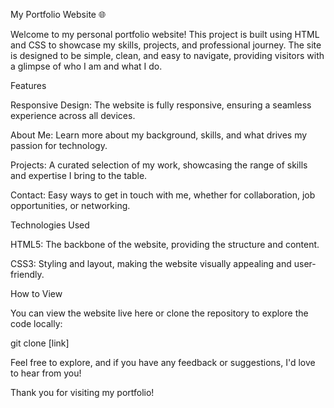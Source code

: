 My Portfolio Website 🌐


Welcome to my personal portfolio website! This project is built using HTML and CSS to showcase my skills, projects, and professional journey. The site is designed to be simple, clean, and easy to navigate, providing visitors with a glimpse of who I am and what I do.

Features

Responsive Design: The website is fully responsive, ensuring a seamless experience across all devices.

About Me: Learn more about my background, skills, and what drives my passion for technology.

Projects: A curated selection of my work, showcasing the range of skills and expertise I bring to the table.

Contact: Easy ways to get in touch with me, whether for collaboration, job opportunities, or networking.

Technologies Used

HTML5: The backbone of the website, providing the structure and content.

CSS3: Styling and layout, making the website visually appealing and user-friendly.

How to View

You can view the website live here or clone the repository to explore the code locally:


git clone [link]

Feel free to explore, and if you have any feedback or suggestions, I'd love to hear from you!


Thank you for visiting my portfolio!


